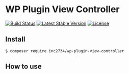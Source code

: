 # WP Plugin View Controller

[![Build Status](https://travis-ci.org/inc2734/wp-plugin-view-controller.svg?branch=master)](https://travis-ci.org/inc2734/wp-plugin-view-controller)
[![Latest Stable Version](https://poser.pugx.org/inc2734/wp-plugin-view-controller/v/stable)](https://packagist.org/packages/inc2734/wp-plugin-view-controller)
[![License](https://poser.pugx.org/inc2734/wp-plugin-view-controller/license)](https://packagist.org/packages/inc2734/wp-plugin-view-controller)

## Install
```
$ composer require inc2734/wp-plugin-view-controller
```

## How to use
```
```
